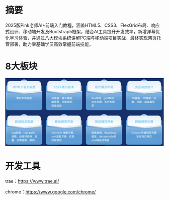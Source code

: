 # 摘要

2025版Pink老师AI+前端入门教程，涵盖HTML5、CSS3、FlexGrid布局、响应式设计、移动端开发及Bootstrap5框架，结合AI工具提升开发效率，新增弹幕优化学习体验，并通过八大模块系统讲解PC端与移动端项目实战，最终实现网页托管部署，助力零基础学员高效掌握前端技能。

# 8大板块

![1757859501696](image/readme/1757859501696.png)

# 开发工具

trae：<https://www.trae.ai/>

chrome：<https://www.google.com/chrome/>
